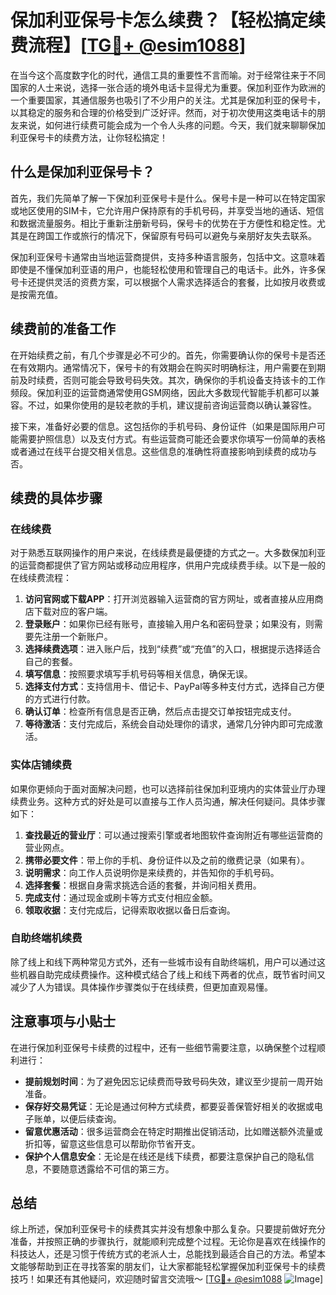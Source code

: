 # 保加利亚保号卡怎么续费？【轻松搞定续费流程】[[TG💪+ @esim1088](https://t.me/s/esim1088)]

在当今这个高度数字化的时代，通信工具的重要性不言而喻。对于经常往来于不同国家的人士来说，选择一张合适的境外电话卡显得尤为重要。保加利亚作为欧洲的一个重要国家，其通信服务也吸引了不少用户的关注。尤其是保加利亚的保号卡，以其稳定的服务和合理的价格受到广泛好评。然而，对于初次使用这类电话卡的朋友来说，如何进行续费可能会成为一个令人头疼的问题。今天，我们就来聊聊保加利亚保号卡的续费方法，让你轻松搞定！

## 什么是保加利亚保号卡？

首先，我们先简单了解一下保加利亚保号卡是什么。保号卡是一种可以在特定国家或地区使用的SIM卡，它允许用户保持原有的手机号码，并享受当地的通话、短信和数据流量服务。相比于重新注册新号码，保号卡的优势在于方便性和稳定性。尤其是在跨国工作或旅行的情况下，保留原有号码可以避免与亲朋好友失去联系。

保加利亚保号卡通常由当地运营商提供，支持多种语言服务，包括中文。这意味着即使是不懂保加利亚语的用户，也能轻松使用和管理自己的电话卡。此外，许多保号卡还提供灵活的资费方案，可以根据个人需求选择适合的套餐，比如按月收费或是按需充值。

## 续费前的准备工作

在开始续费之前，有几个步骤是必不可少的。首先，你需要确认你的保号卡是否还在有效期内。通常情况下，保号卡的有效期会在购买时明确标注，用户需要在到期前及时续费，否则可能会导致号码失效。其次，确保你的手机设备支持该卡的工作频段。保加利亚的运营商通常使用GSM网络，因此大多数现代智能手机都可以兼容。不过，如果你使用的是较老款的手机，建议提前咨询运营商以确认兼容性。

接下来，准备好必要的信息。这包括你的手机号码、身份证件（如果是国际用户可能需要护照信息）以及支付方式。有些运营商可能还会要求你填写一份简单的表格或者通过在线平台提交相关信息。这些信息的准确性将直接影响到续费的成功与否。

## 续费的具体步骤

### 在线续费

对于熟悉互联网操作的用户来说，在线续费是最便捷的方式之一。大多数保加利亚的运营商都提供了官方网站或移动应用程序，供用户完成续费手续。以下是一般的在线续费流程：

1. **访问官网或下载APP**：打开浏览器输入运营商的官方网址，或者直接从应用商店下载对应的客户端。
2. **登录账户**：如果你已经有账号，直接输入用户名和密码登录；如果没有，则需要先注册一个新账户。
3. **选择续费选项**：进入账户后，找到“续费”或“充值”的入口，根据提示选择适合自己的套餐。
4. **填写信息**：按照要求填写手机号码等相关信息，确保无误。
5. **选择支付方式**：支持信用卡、借记卡、PayPal等多种支付方式，选择自己方便的方式进行付款。
6. **确认订单**：检查所有信息是否正确，然后点击提交订单按钮完成支付。
7. **等待激活**：支付完成后，系统会自动处理你的请求，通常几分钟内即可完成激活。

### 实体店铺续费

如果你更倾向于面对面解决问题，也可以选择前往保加利亚境内的实体营业厅办理续费业务。这种方式的好处是可以直接与工作人员沟通，解决任何疑问。具体步骤如下：

1. **查找最近的营业厅**：可以通过搜索引擎或者地图软件查询附近有哪些运营商的营业网点。
2. **携带必要文件**：带上你的手机、身份证件以及之前的缴费记录（如果有）。
3. **说明需求**：向工作人员说明你是来续费的，并告知你的手机号码。
4. **选择套餐**：根据自身需求挑选合适的套餐，并询问相关费用。
5. **完成支付**：通过现金或刷卡等方式支付相应金额。
6. **领取收据**：支付完成后，记得索取收据以备日后查询。

### 自助终端机续费

除了线上和线下两种常见方式外，还有一些城市设有自助终端机，用户可以通过这些机器自助完成续费操作。这种模式结合了线上和线下两者的优点，既节省时间又减少了人为错误。具体操作步骤类似于在线续费，但更加直观易懂。

## 注意事项与小贴士

在进行保加利亚保号卡续费的过程中，还有一些细节需要注意，以确保整个过程顺利进行：

- **提前规划时间**：为了避免因忘记续费而导致号码失效，建议至少提前一周开始准备。
- **保存好交易凭证**：无论是通过何种方式续费，都要妥善保管好相关的收据或电子账单，以便后续查询。
- **留意优惠活动**：很多运营商会在特定时期推出促销活动，比如赠送额外流量或折扣等，留意这些信息可以帮助你节省开支。
- **保护个人信息安全**：无论是在线还是线下续费，都要注意保护自己的隐私信息，不要随意透露给不可信的第三方。

## 总结

综上所述，保加利亚保号卡的续费其实并没有想象中那么复杂。只要提前做好充分准备，并按照正确的步骤执行，就能顺利完成整个过程。无论你是喜欢在线操作的科技达人，还是习惯于传统方式的老派人士，总能找到最适合自己的方法。希望本文能够帮助到正在寻找答案的朋友们，让大家都能轻松掌握保加利亚保号卡的续费技巧！如果还有其他疑问，欢迎随时留言交流哦～ [[TG💪+ @esim1088](https://t.me/s/esim1088) ![Image](https://i.postimg.cc/4NQfJmqS/Snipaste-2025-05-13-00-14-12.png)]